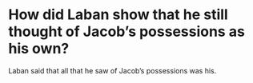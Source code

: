 # How did Laban show that he still thought of Jacob’s possessions as his own?

Laban said that all that he saw of Jacob’s possessions was his.
